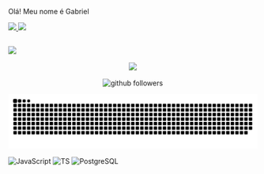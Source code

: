 Olá! Meu nome é Gabriel

 <div>
  <a href="https://github.com/Onlydemon">
  <img height="180em" src="https://github-readme-stats.vercel.app/api?username=OnlyDemon&show_icons=true&theme=onedark&include_all_commits=true&count_private=true"/>
  <img height="180em" src="https://github-readme-stats.vercel.app/api/top-langs/?username=OnlyDemon&layout=compact&langs_count=7&theme=onedark"/>
</div>

##
  
  <div> 
 <a href="https://discord.gg/csc" target="_blank"><img src="https://img.shields.io/badge/Discord-7289DA?style=for-the-badge&logo=discord&logoColor=white" target="_blank"></a> 
  
</div>
    <p align="center">
    <img src="https://discord.c99.nl/widget/theme-4/696206592495845427.png" />
</p>

<p align="center">
    <img src="https://img.shields.io/github/followers/OnlyDemon?label=Follow&style=social" alt="github followers" /><br>
</p>
 
 ![Snake animation](https://github.com/OnlyDemon/OnlyDemon/blob/output/github-contribution-grid-snake.svg)
  
![JavaScript](https://img.shields.io/badge/JavaScript-323330?style=for-the-badge&logo=javascript&logoColor=F7DF1E)
![TS](https://img.shields.io/badge/TypeScript-007ACC?style=for-the-badge&logo=typescript&logoColor=white)
![PostgreSQL](https://img.shields.io/badge/PostgreSQL-316192?style=for-the-badge&logo=postgresql&logoColor=white)
